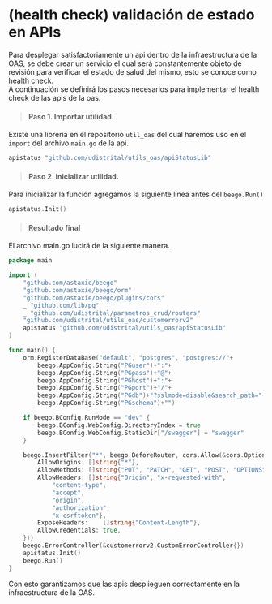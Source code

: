 # (health check) validación de estado en APIs
Para desplegar satisfactoriamente un api dentro de la infraestructura de la OAS, se debe crear un servicio el cual será constantemente objeto de revisión para verificar el estado de salud del mismo, esto se conoce como  health check.  
A continuación se definirá los pasos necesarios para implementar el health check de las apis de la oas.


>#### Paso 1. Importar utilidad.
Existe una librería en el repositorio `util_oas` del cual haremos uso en el `import` del archivo `main.go` de la api.
```go
apistatus "github.com/udistrital/utils_oas/apiStatusLib"
```

>#### Paso 2. inicializar utilidad.
Para inicializar la función agregamos la siguiente línea antes del `beego.Run()`
```go
apistatus.Init()
```

>#### Resultado final
El archivo main.go lucirá de la siguiente manera.
```go
package main

import (
	"github.com/astaxie/beego"
	"github.com/astaxie/beego/orm"
	"github.com/astaxie/beego/plugins/cors"
	_ "github.com/lib/pq"
	_ "github.com/udistrital/parametros_crud/routers"
	"github.com/udistrital/utils_oas/customerrorv2"
	apistatus "github.com/udistrital/utils_oas/apiStatusLib"
)

func main() {
	orm.RegisterDataBase("default", "postgres", "postgres://"+
		beego.AppConfig.String("PGuser")+":"+
		beego.AppConfig.String("PGpass")+"@"+
		beego.AppConfig.String("PGhost")+":"+
		beego.AppConfig.String("PGport")+"/"+
		beego.AppConfig.String("PGdb")+"?sslmode=disable&search_path="+
		beego.AppConfig.String("PGschema")+"")

	if beego.BConfig.RunMode == "dev" {
		beego.BConfig.WebConfig.DirectoryIndex = true
		beego.BConfig.WebConfig.StaticDir["/swagger"] = "swagger"
	}

	beego.InsertFilter("*", beego.BeforeRouter, cors.Allow(&cors.Options{
		AllowOrigins: []string{"*"},
		AllowMethods: []string{"PUT", "PATCH", "GET", "POST", "OPTIONS", "DELETE"},
		AllowHeaders: []string{"Origin", "x-requested-with",
			"content-type",
			"accept",
			"origin",
			"authorization",
			"x-csrftoken"},
		ExposeHeaders:    []string{"Content-Length"},
		AllowCredentials: true,
	}))
	beego.ErrorController(&customerrorv2.CustomErrorController{})
	apistatus.Init()
	beego.Run()
}
```

Con esto garantizamos que las apis desplieguen correctamente en la infraestructura de la OAS.
